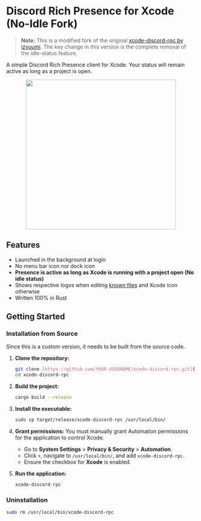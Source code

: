 # Discord Rich Presence for Xcode (No-Idle Fork)

> **Note:** This is a modified fork of the original [xcode-discord-rpc by izyuumi](https://github.com/izyuumi/xcode-discord-rpc). The key change in this version is the complete removal of the idle-status feature.

A simple Discord Rich Presence client for Xcode. Your status will remain active as long as a project is open.

<p align="center">
  <img src="readme.png" width="400" style="max-width: 100%; height: auto;" />
</p>

## Features

- Launched in the background at login
- No menu bar icon nor dock icon
- **Presence is active as long as Xcode is running with a project open (No idle status)**
- Shows respective logos when editing [known files](#supported-file-types) and Xcode icon otherwise
- Written 100% in Rust

## Getting Started

### Installation from Source

Since this is a custom version, it needs to be built from the source code.

1.  **Clone the repository:**
    ```bash
    git clone [https://github.com/YOUR-USERNAME/xcode-discord-rpc.git](https://github.com/YOUR-USERNAME/xcode-discord-rpc.git)
    cd xcode-discord-rpc
    ```

2.  **Build the project:**
    ```bash
    cargo build --release
    ```

3.  **Install the executable:**
    ```bash
    sudo cp target/release/xcode-discord-rpc /usr/local/bin/
    ```

4.  **Grant permissions:** You must manually grant Automation permissions for the application to control Xcode.
    - Go to **System Settings** > **Privacy & Security** > **Automation**.
    - Click `+`, navigate to `/usr/local/bin/`, and add `xcode-discord-rpc`.
    - Ensure the checkbox for **Xcode** is enabled.

5.  **Run the application:**
    ```bash
    xcode-discord-rpc
    ```

### Uninstallation

```bash
sudo rm /usr/local/bin/xcode-discord-rpc
